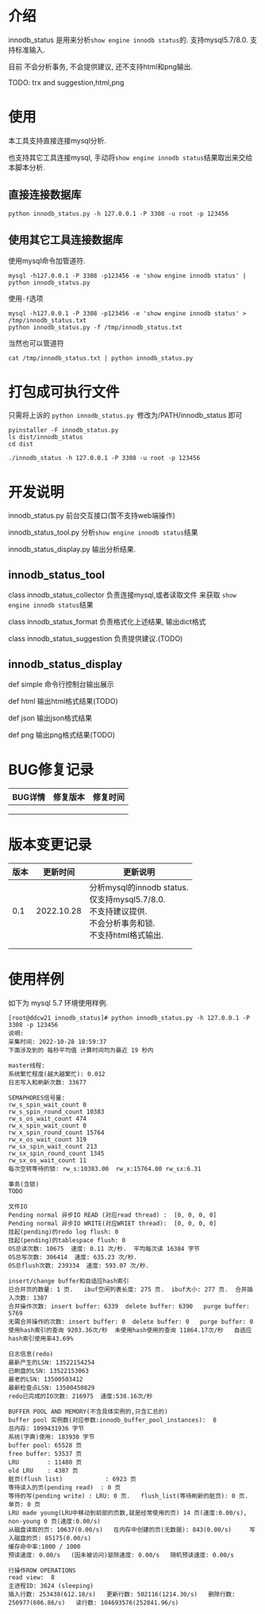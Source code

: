 

# 介绍

innodb_status 是用来分析`show engine innodb status`的. 支持mysql5.7/8.0. 支持标准输入.

目前 不会分析事务, 不会提供建议, 还不支持html和png输出.

TODO: trx and suggestion,html,png



# 使用

本工具支持直接连接mysql分析.

也支持其它工具连接mysql, 手动将`show engine innodb status`结果取出来交给本脚本分析.

## 直接连接数据库

```
python innodb_status.py -h 127.0.0.1 -P 3308 -u root -p 123456
```



## 使用其它工具连接数据库

使用mysql命令加管道符.

```
mysql -h127.0.0.1 -P 3308 -p123456 -e 'show engine innodb status' | python innodb_status.py
```

使用`-f`选项

```
mysql -h127.0.0.1 -P 3308 -p123456 -e 'show engine innodb status' > /tmp/innodb_status.txt
python innodb_status.py -f /tmp/innodb_status.txt
```

当然也可以管道符

```
cat /tmp/innodb_status.txt | python innodb_status.py
```





# 打包成可执行文件

只需将上诉的 `python innodb_status.py `修改为/PATH/innodb_status 即可

```
pyinstaller -F innodb_status.py
ls dist/innodb_status
cd dist
```

```
./innodb_status -h 127.0.0.1 -P 3308 -u root -p 123456
```





# 开发说明

innodb_status.py   前台交互接口(暂不支持web端操作)

innodb_status_tool.py  分析`show engine innodb status`结果

innodb_status_display.py  输出分析结果.



## innodb_status_tool

class innodb_status_collector 负责连接mysql,或者读取文件 来获取 `show engine innodb status`结果

class innodb_status_format 负责格式化上述结果, 输出dict格式

class innodb_status_suggestion 负责提供建议.(TODO)



## innodb_status_display

def simple 命令行控制台输出展示

def html 输出html格式结果(TODO)

def json 输出json格式结果

def png 输出png格式结果(TODO)



# BUG修复记录

| BUG详情 | 修复版本 | 修复时间 |
| ----- | ---- | ---- |
|       |      |      |
|       |      |      |
|       |      |      |



# 版本变更记录

| 版本   | 更新时间       | 更新说明                                     |
| ---- | ---------- | ---------------------------------------- |
| 0.1  | 2022.10.28 | 分析mysql的innodb status. <br />仅支持mysql5.7/8.0. <br />不支持建议提供. <br />不会分析事务和锁. <br />不支持html格式输出. |
|      |            |                                          |
|      |            |                                          |



# 使用样例

如下为 mysql 5.7 环境使用样例.

```
[root@ddcw21 innodb_status]# python innodb_status.py -h 127.0.0.1 -P 3308 -p 123456
说明:
采集时间: 2022-10-28 18:59:37
下面涉及到的 每秒平均值 计算时间均为最近 19 秒内

master线程:
系统繁忙程度(越大越繁忙): 0.012
日志写入和刷新次数: 33677

SEMAPHORES信号量:
rw_s_spin_wait_count 0
rw_s_spin_round_count 10383
rw_s_os_wait_count 474
rw_x_spin_wait_count 0
rw_x_spin_round_count 15764
rw_x_os_wait_count 319
rw_sx_spin_wait_count 213
rw_sx_spin_round_count 1345
rw_sx_os_wait_count 11
每次空转等待的锁: rw_s:10383.00  rw_x:15764.00 rw_sx:6.31

事务(含锁)
TODO

文件IO
Pending normal 异步IO READ (对应read thread) :  [0, 0, 0, 0]
Pending normal 异步IO WRITE(对应WRIET thread):  [0, 0, 0, 0]
挂起(pending)的redo log flush: 0
挂起(pending)的tablespace flush: 0
OS总读次数: 10675  速度: 0.11 次/秒.  平均每次读 16384 字节
OS总写次数: 306414  速度: 635.23 次/秒. 
OS总flush次数: 239334  速度: 593.07 次/秒. 

insert/change buffer和自适应hash索引
已合并页的数量: 1 页.   ibuf空闲列表长度: 275 页.  ibuf大小: 277 页.  合并插入次数: 1387
合并操作次数: insert buffer: 6339  delete buffer: 6390   purge buffer: 5769
无需合并操作的次数: insert buffer: 0  delete buffer: 0   purge buffer: 0
使用hash索引的查询 9203.36次/秒  未使用hash使用的查询 11864.17次/秒   自适应hash索引使用率43.69%

日志信息(redo)
最新产生的LSN: 13522154254
已刷盘的LSN: 13522153063
最老的LSN: 13500503412
最新检查点LSN: 13500450829
redo已完成的IO次数: 216975  速度:538.16次/秒

BUFFER POOL AND MEMORY(不含具体实例的,只含汇总的)
buffer pool 实例数(对应参数:innodb_buffer_pool_instances):  8
总内存: 1099431936 字节
系统(字典)使用: 183930 字节
buffer pool: 65528 页
free buffer: 53537 页
LRU        : 11480 页
old LRU    : 4387 页
脏页(flush list)            : 6923 页
等待读入的页(pending read)  : 0 页
等待的写(pending write) : LRU: 0 页.   flush_list(等待刷新的脏页): 0 页.   单页: 0 页
LRU made young(LRU中移动到前部的页数,就是经常使用的页) 14 页(速度:0.00/s),   non-young 0 页(速度:0.00/s)
从磁盘读取的页: 10637(0.00/s)   在内存中创建的页(无数据): 843(0.00/s)     写入磁盘的页: 85175(0.00/s)
缓存命中率:1000 / 1000
预读速度: 0.00/s   (因未被访问)驱除速度: 0.00/s   随机预读速度: 0.00/s

行操作ROW OPERATIONS
read view:  8
主进程ID: 3624 (sleeping)
插入行数: 253438(612.18/s)   更新行数: 502116(1214.30/s)   删除行数: 250977(606.86/s)   读行数: 104693576(252841.96/s)
```


